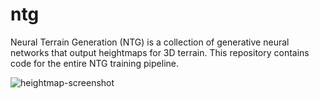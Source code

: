 # ntg
Neural Terrain Generation (NTG) is a collection of generative neural networks that output heightmaps for 3D terrain. This repository contains code for the entire NTG training pipeline.

![heightmap-screenshot](https://user-images.githubusercontent.com/30982485/216377602-a577e08b-924e-4e72-94e7-4f9e7ac022a0.png)
